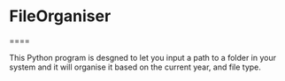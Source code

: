 # FileOrganiser

====

This Python program is desgned to let you input a path to a folder in your system and it will organise it based on the current year, and file type.
